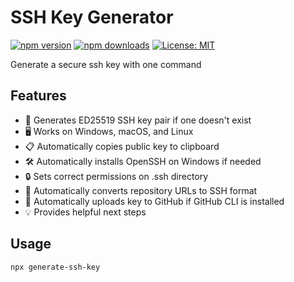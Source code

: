 # SSH Key Generator

[![npm version](https://img.shields.io/npm/v/generate-ssh-key.svg)](https://www.npmjs.com/package/generate-ssh-key)
[![npm downloads](https://img.shields.io/npm/dm/generate-ssh-key.svg)](https://www.npmjs.com/package/generate-ssh-key)
[![License: MIT](https://img.shields.io/badge/License-MIT-yellow.svg)](https://opensource.org/licenses/MIT)

Generate a secure ssh key with one command

## Features

- 🔑 Generates ED25519 SSH key pair if one doesn't exist
- 🖥️ Works on Windows, macOS, and Linux
- 📋 Automatically copies public key to clipboard
- 🛠️ Automatically installs OpenSSH on Windows if needed
- 🔒 Sets correct permissions on .ssh directory
- 🔄 Automatically converts repository URLs to SSH format
- 🚀 Automatically uploads key to GitHub if GitHub CLI is installed
- 💡 Provides helpful next steps

## Usage

```bash
npx generate-ssh-key
```

